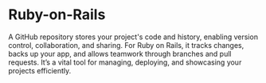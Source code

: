 # Ruby-on-Rails
A GitHub repository stores your project's code and history, enabling version control, collaboration, and sharing. For Ruby on Rails, it tracks changes, backs up your app, and allows teamwork through branches and pull requests. It’s a vital tool for managing, deploying, and showcasing your projects efficiently.
